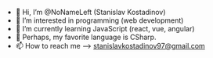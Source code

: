 - 👋 Hi, I’m @NoNameLeft (Stanislav Kostadinov)
- 👀 I’m interested in programming (web development)
- 🌱 I’m currently learning JavaScript (react, vue, angular)
- 💞️ Perhaps, my favorite language is CSharp.
- 📫 How to reach me --> stanislavkostadinov97@gmail.com

<!---
NoNameLeft/NoNameLeft is a ✨ special ✨ repository because its `README.md` (this file) appears on your GitHub profile.
You can click the Preview link to take a look at your changes.
--->
